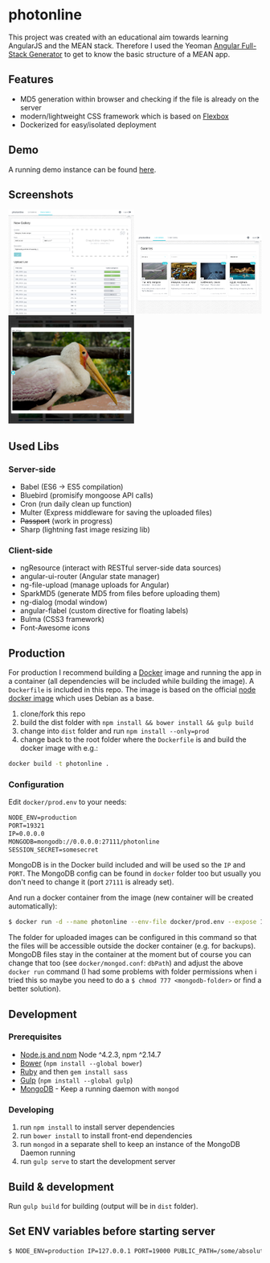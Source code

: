 ﻿# photonline

This project was created with an educational aim towards learning AngularJS and the MEAN stack. Therefore I used the Yeoman [Angular Full-Stack Generator](https://github.com/DaftMonk/generator-angular-fullstack) to get to know the basic structure of a MEAN app.

## Features

- MD5 generation within browser and checking if the file is already on the server
- modern/lightweight CSS framework which is based on [Flexbox](https://developer.mozilla.org/en-US/docs/Web/CSS/CSS_Flexible_Box_Layout/Using_CSS_flexible_boxes)
- Dockerized for easy/isolated deployment

## Demo

A running demo instance can be found [here](https://photonline.joinpoint.org/).

## Screenshots

<img src="/screenshots/scr_create-gallery.png" width="250">
<img src="/screenshots/scr_gallery-list.png" width="250">
<img src="/screenshots/scr_photo.jpg" width="250">

## Used Libs

### Server-side

- Babel (ES6 -> ES5 compilation)
- Bluebird (promisify mongoose API calls)
- Cron (run daily clean up function)
- Multer (Express middleware for saving the uploaded files)
- ~~Passport~~ (work in progress)
- Sharp (lightning fast image resizing lib)

### Client-side

- ngResource (interact with RESTful server-side data sources)
- angular-ui-router (Angular state manager)
- ng-file-upload (manage uploads for Angular)
- SparkMD5 (generate MD5 from files before uploading them)
- ng-dialog (modal window)
- angular-flabel (custom directive for floating labels)
- Bulma (CSS3 framework)
- Font-Awesome icons

## Production

For production I recommend building a [Docker](https://www.docker.com/) image and running the app in a container (all dependencies will be included while building the image). A `Dockerfile` is included in this repo. The image is based on the official [node docker image](https://hub.docker.com/_/node/) which uses Debian as a base. 

1. clone/fork this repo
2. build the dist folder with `npm install && bower install && gulp build`
3. change into `dist` folder and run `npm install --only=prod`
4. change back to the root folder where the `Dockerfile` is and build the docker image with e.g.:

```sh
docker build -t photonline .
```

### Configuration

Edit `docker/prod.env` to your needs:

```
NODE_ENV=production
PORT=19321
IP=0.0.0.0
MONGODB=mongodb://0.0.0.0:27111/photonline
SESSION_SECRET=somesecret
```

MongoDB is in the Docker build included and will be used so the `IP` and `PORT`. The MongoDB config can be found in `docker` folder too but usually you don't need to change it (port `27111` is already set).

And run a docker container from the image (new container will be created automatically):

```sh
$ docker run -d --name photonline --env-file docker/prod.env --expose 19321 -p 19321:19321 -v `pwd`/public:/srv/photonline/dist/public photonline
```

The folder for uploaded images can be configured in this command so that the files will be accessible outside the docker container (e.g. for backups). MongoDB files stay in the container at the moment but of course you can change that too (see `docker/mongod.conf`: `dbPath`) and adjust the above `docker run` command (I had some problems with folder permissions when i tried this so maybe you need to do a `$ chmod 777 <mongodb-folder>` or find a better solution).


## Development

### Prerequisites

- [Node.js and npm](nodejs.org) Node ^4.2.3, npm ^2.14.7
- [Bower](bower.io) (`npm install --global bower`)
- [Ruby](https://www.ruby-lang.org) and then `gem install sass`
- [Gulp](http://gulpjs.com/) (`npm install --global gulp`)
- [MongoDB](https://www.mongodb.org/) - Keep a running daemon with `mongod`

### Developing

1. run `npm install` to install server dependencies
2. run `bower install` to install front-end dependencies
3. run `mongod` in a separate shell to keep an instance of the MongoDB Daemon running
4. run `gulp serve` to start the development server

## Build & development

Run `gulp build` for building (output will be in `dist` folder).

## Set ENV variables before starting server

```sh
$ NODE_ENV=production IP=127.0.0.1 PORT=19000 PUBLIC_PATH=/some/absolute/path/public SESSION_SECRET=somesecret node dist/server
```
